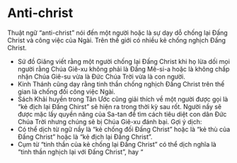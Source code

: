 # Anti-christ

Thuật ngữ “anti-christ” nói đến một người hoặc là sự dạy dỗ chống lại Đấng Christ và công việc của Ngài. Trên thế giới có nhiều kẻ chống nghịch Đấng Christ.
- Sứ đồ Giăng viết rằng một người chống lại Đấng Christ khi họ lừa dối mọi người rằng Chúa Giê-xu không phải là Đấng Mê-si-a hoặc là không chấp nhận Chúa Giê-su vừa là Đức Chúa Trời vừa là con người.
- Kinh Thánh cũng dạy rằng tinh thần chống nghịch Đấng Christ trên thế gian là chống đối công việc Ngài.
- Sách Khải huyền trong Tân Ước cũng giải thích về một người được gọi là “kẻ địch lại Đấng Chirst” sẽ hiện ra trong thời kỳ sau rốt.  Người nầy sẽ được mặc lấy quyền năng của Sa-tan để tìm cách tiêu diệt con dân Đức Chúa Trời nhưng chúng sẽ bị Chúa Giê-xu đánh bại.
Gợi ý dịch:
- Có thể dịch từ ngữ nầy là “kẻ chống đối Đấng Christ” hoặc là “kẻ thù của Đấng Christ” hoặc là “kẻ địch lại Đấng Christ”.
- Cụm từ “tinh thần của kẻ chống lại Đấng Christ” có thể dịch nghĩa là “tinh thần nghịch lại với Đấng Christ”, hay “

